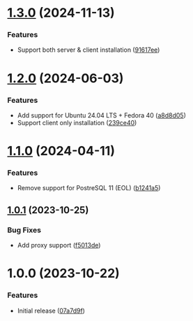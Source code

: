 # [1.3.0](https://github.com/de-it-krachten/ansible-role-postgresql/compare/v1.2.0...v1.3.0) (2024-11-13)


### Features

* Support both server & client installation ([91617ee](https://github.com/de-it-krachten/ansible-role-postgresql/commit/91617eefe1c59d7da87a483feda1be659e7e3cb7))

# [1.2.0](https://github.com/de-it-krachten/ansible-role-postgresql/compare/v1.1.0...v1.2.0) (2024-06-03)


### Features

* Add support for Ubuntu 24.04 LTS + Fedora 40 ([a8d8d05](https://github.com/de-it-krachten/ansible-role-postgresql/commit/a8d8d053d574a596047e2926b54483b5259e1871))
* Support client only installation ([239ce40](https://github.com/de-it-krachten/ansible-role-postgresql/commit/239ce40ed63cfd6c809925cd60f1aa7e9c470676))

# [1.1.0](https://github.com/de-it-krachten/ansible-role-postgresql/compare/v1.0.1...v1.1.0) (2024-04-11)


### Features

* Remove support for PostreSQL 11 (EOL) ([b1241a5](https://github.com/de-it-krachten/ansible-role-postgresql/commit/b1241a5eb3a5711bbcbf294b3e80d2a7c8c295bf))

## [1.0.1](https://github.com/de-it-krachten/ansible-role-postgresql/compare/v1.0.0...v1.0.1) (2023-10-25)


### Bug Fixes

* Add proxy support ([f5013de](https://github.com/de-it-krachten/ansible-role-postgresql/commit/f5013de8d106feb4fcb3afb27c83e9ded6947cbf))

# 1.0.0 (2023-10-22)


### Features

* Initial release ([07a7d9f](https://github.com/de-it-krachten/ansible-role-postgresql/commit/07a7d9f028ebba90398c781b0d99456c8da61255))

